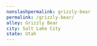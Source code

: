 ```yaml
---
﻿nonslashpermalink: grizzly-bear
permalink: /grizzly-bear/
alley: Grizzly Bear
city: Salt Lake City
state: Utah
---
```

